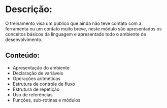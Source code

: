 # Descrição:
 O treinamento visa um público que ainda não teve contato com a ferramenta ou um contato muito breve, neste módulo são apresentados os conceitos básicos da linguagem e apresentado todo o ambiente de desenvolvimento.

## Conteúdo:
- Apresentação do ambiente
- Declaração de variáveis
- Operações aritméticas
- Estrutura de controle de fluxo
- Estrutura de repetição
- Uso de referências
- Funções, sub-rotinas e módulos

